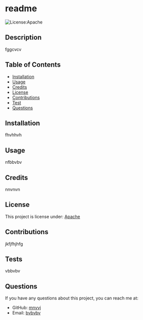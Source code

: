 
# readme
  ![License:Apache](http://img.shields.io/badge/license-Apache-blue.svg)

## Description
  fggcvcv

## Table of Contents
  * [Installation](#installation)
  * [Usage](#usage)
  * [Credits](#credits)
  * [License](#license)
  * [Contributions](#contributions)
  * [Test](#tests)
  * [Questions](#questions)
  
## Installation
  fhvhhvh

## Usage
  nfbbvbv

## Credits
  nnvnvn

## License
  
  This project is license under: [Apache](https://www.apache.org/licenses/)

## Contributions
  jkfjfhjhfg

## Tests
  vbbvbv

## Questions
  If you have any questions about this project, you can reach me at: 
  * GitHub: [mnvvj](https://www.github.com/mnvvj)
  * Email: [bvbvbv](bvbvbv)

